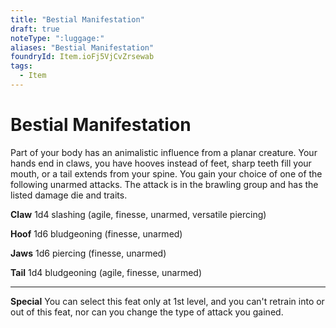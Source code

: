 ```yaml
---
title: "Bestial Manifestation"
draft: true
noteType: ":luggage:"
aliases: "Bestial Manifestation"
foundryId: Item.ioFj5VjCvZrsewab
tags:
  - Item
---
```


# Bestial Manifestation

Part of your body has an animalistic influence from a planar creature. Your hands end in claws, you have hooves instead of feet, sharp teeth fill your mouth, or a tail extends from your spine. You gain your choice of one of the following unarmed attacks. The attack is in the brawling group and has the listed damage die and traits.

**Claw** 1d4 slashing (agile, finesse, unarmed, versatile piercing)

**Hoof** 1d6 bludgeoning (finesse, unarmed)

**Jaws** 1d6 piercing (finesse, unarmed)

**Tail** 1d4 bludgeoning (agile, finesse, unarmed)

* * *

**Special** You can select this feat only at 1st level, and you can't retrain into or out of this feat, nor can you change the type of attack you gained.
